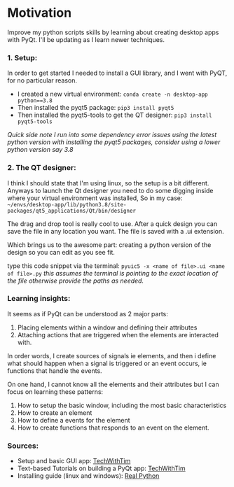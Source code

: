 # Motivation

Improve my python scripts skills by learning about creating desktop apps with PyQt.
I'll be updating as I learn newer techniques.

### 1. Setup:

In order to get started I needed to install a GUI library, and I went with PyQT, for no particular reason.

- I created a new virtual environment: `conda create -n desktop-app python==3.8`
- Then installed the pyqt5 package: `pip3 install pyqt5`
- Then installed the pyqt5-tools to get the QT designer: `pip3 install pyqt5-tools`

_Quick side note I run into some dependency error issues using the latest python version with installing the pyqt5 packages, consider using a lower python version say 3.8_

### 2. The QT designer:

I think I should state that I'm using linux, so the setup is a bit different. Anyways to launch the Qt designer you need to do some digging inside where your virtual environment was installed, 
So in my case: `~/envs/desktop-app/lib/python3.8/site-packages/qt5_applications/Qt/bin/designer`

The drag and drop tool is really cool to use. After a quick design you can save the file in any location you want. The file is saved with a .ui extension. 

Which brings us to the awesome part: creating a python version of the design so you can edit as you see fit.

type this code snippet via the terminal: `pyuic5 -x <name of file>.ui <name of file>.py`
_this assumes the terminal is pointing to the exact location of the file otherwise provide the paths as needed._

### Learning insights:

It seems as if PyQt can be understood as 2 major parts: 
1. Placing elements within a window and defining their attributes 
2. Attaching actions that are triggered when the elements are interacted with.

In order words, I create sources of signals ie elements, and then i define what should happen when a signal is triggered or an event occurs, ie functions that handle the events.

On one hand, I cannot know all the elements and their attributes but I can focus on learning these patterns:
1. How to setup the basic window, including the most basic characteristics
2. How to create an element
3. How to define a events for the element
4. How to create functions that responds to an event on the element.


### Sources:

- Setup and basic GUI app: [TechWithTim](https://www.youtube.com/watch?v=Vde5SH8e1OQ&ab_channel=TechWithTim)
- Text-based Tutorials on building a PyQt app: [TechWithTim](https://www.techwithtim.net/tutorials/pyqt5-tutorial/basic-gui-application/)
- Installing guide (linux and windows): [Real Python](https://realpython.com/qt-designer-python/#:~:text=Installing%20and%20Running%20Qt%20Designer,-There%20are%20several&text=pyqt5%20installs%20PyQt%20and%20a,lib%2Fpython3.)